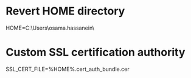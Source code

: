 # Revert HOME directory

HOME=C:\Users\osama.hassanein\

# Custom SSL certification authority

SSL_CERT_FILE=%HOME%.cert_auth_bundle.cer

